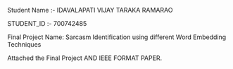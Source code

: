 Student Name :- IDAVALAPATI VIJAY TARAKA RAMARAO

STUDENT_ID :- 700742485

Final Project Name: Sarcasm Identification using different Word Embedding Techniques

Attached the Final Project AND IEEE FORMAT PAPER.
